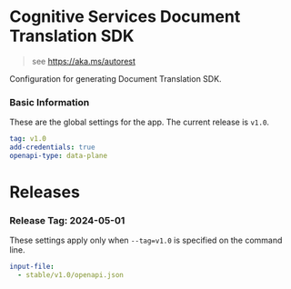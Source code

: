 # Cognitive Services Document Translation  SDK

> see https://aka.ms/autorest

Configuration for generating Document Translation  SDK.

### Basic Information

These are the global settings for the app.
The current release is `v1.0`.

``` yaml
tag: v1.0
add-credentials: true
openapi-type: data-plane
```

# Releases

### Release Tag: 2024-05-01
These settings apply only when `--tag=v1.0` is specified on the command line.

``` yaml $(tag) == 'v1.0'
input-file: 
  - stable/v1.0/openapi.json
```